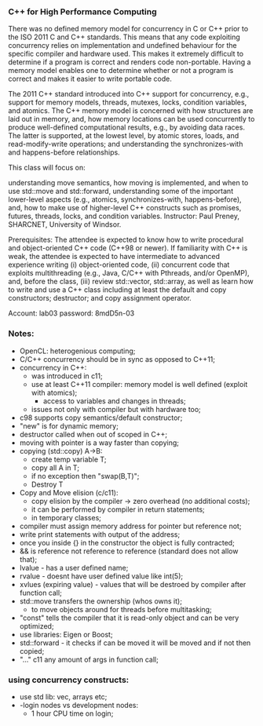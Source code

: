 ### C++ for High Performance Computing

There was no defined memory model for concurrency in C or C++ prior to the ISO 2011 C and C++ standards. This means that any code exploiting concurrency relies on implementation and undefined behaviour for the specific compiler and hardware used. This makes it extremely difficult to determine if a program is correct and renders code non-portable. Having a memory model enables one to determine whether or not a program is correct and makes it easier to write portable code.

The 2011 C++ standard introduced into C++ support for concurrency, e.g., support for memory models, threads, mutexes, locks, condition variables, and atomics. The C++ memory model is concerned with how structures are laid out in memory, and, how memory locations can be used concurrently to produce well-defined computational results, e.g., by avoiding data races. The latter is supported, at the lowest level, by atomic stores, loads, and read-modify-write operations; and understanding the synchronizes-with and happens-before relationships.

This class will focus on:

understanding move semantics, how moving is implemented, and when to use std::move and std::forward,
understanding some of the important lower-level aspects (e.g., atomics, synchronizes-with, happens-before), and,
how to make use of higher-level C++ constructs such as promises, futures, threads, locks, and condition variables.
Instructor: Paul Preney, SHARCNET, University of Windsor.

Prerequisites: The attendee is expected to know how to write procedural and object-oriented C++ code (C++98 or newer). If familiarity with C++ is weak, the attendee is expected to have intermediate to advanced experience writing (i) object-oriented code, (ii) concurrent code that exploits multithreading (e.g., Java, C/C++ with Pthreads, and/or OpenMP), and, before the class, (iii) review std::vector, std::array, as well as learn how to write and use a C++ class including at least the default and copy constructors; destructor; and copy assignment operator.

Account: lab03
password: 8mdD5n-03

### Notes:

- OpenCL: heterogenious computing;
- C/C++ concurrency should be in sync as opposed to C++11;
- concurrency in C++:
    + was introduced in c11;
    + use at least C++11 compiler: memory model is well defined (exploit with atomics);
        * access to variables and changes in threads;
    + issues not only with compiler but with hardware too;
- c98 supports copy semantics/default constructor;
- "new" is for dynamic memory;
- destructor called when out of scoped in C++;
- moving with pointer is a way faster than copying;
- copying (std::copy) A->B:
    + create temp variable T;
    + copy all A in T;
    + if no exception then "swap(B,T)";
    + Destroy T
- Copy and Move elision (c/c11):
    + copy elision by the compiler -> zero overhead (no additional costs);
    + it can be performed by compiler in return statements;
    + in temporary classes;
- compiler  must assign memory address for pointer but reference not;
- write print statements with output of the address;
- once you inside {} in the constructor the object is fully contracted;
- && is reference not reference to reference (standard does not allow that);
- lvalue - has a user defined name;
- rvalue - doesnt have user defined value like int(5);
- xvlues (expiring value) - values that will be destroed by compiler after function call;
- std::move transfers the ownership (whos owns it);
    + to move objects around for threads before multitasking;
- "const" tells the compiler that it is read-only object and can be very optimized;
- use libraries: Eigen or Boost;
- std::forward - it checks if can be moved it will be moved and if not then copied;
- "..." c11 any amount of args in function call;


### using concurrency constructs:

- use std lib: vec, arrays etc;
- -login nodes vs development nodes:
    + 1 hour CPU time on login;
